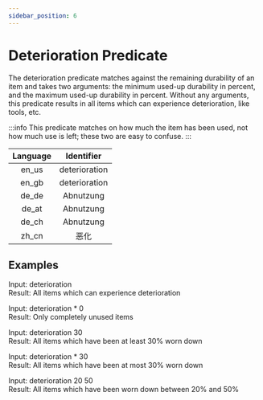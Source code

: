 ```yaml
---
sidebar_position: 6
---
```


# Deterioration Predicate

The deterioration predicate matches against the remaining durability of an item and takes two arguments: the minimum used-up durability in percent, and the maximum used-up durability in percent. Without any arguments, this predicate results in all items which can experience deterioration, like tools, etc.

:::info
This predicate matches on how much the item has been used, not how much use is left; these two are easy to confuse.
:::

| Language | Identifier |
|:--------:|:----------:|
| en_us | deterioration |
| en_gb | deterioration |
| de_de | Abnutzung |
| de_at | Abnutzung |
| de_ch | Abnutzung |
| zh_cn | 恶化 |

## Examples

Input: deterioration\
Result: All items which can experience deterioration

Input: deterioration * 0\
Result: Only completely unused items

Input: deterioration 30\
Result: All items which have been at least 30% worn down

Input: deterioration * 30\
Result: All items which have been at most 30% worn down

Input: deterioration 20 50\
Result: All items which have been worn down between 20% and 50%